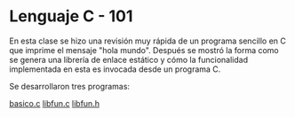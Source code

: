 # Lenguaje C - 101

En esta clase se hizo una revisión muy rápida de un programa sencillo en C que imprime el mensaje "hola mundo". Después se mostró la forma como se genera una librería de enlace estático y cómo la funcionalidad implementada en esta es invocada desde un programa C.

Se desarrollaron tres programas:
 
[basico.c](https://github.com/Victorm0612/Sistemas-Operativos/blob/master/2019_05_24/basico.c)
[libfun.c](https://github.com/Victorm0612/Sistemas-Operativos/blob/master/2019_05_24/libfun.c)
[libfun.h](https://github.com/Victorm0612/Sistemas-Operativos/blob/master/2019_05_24/libfun.h)
